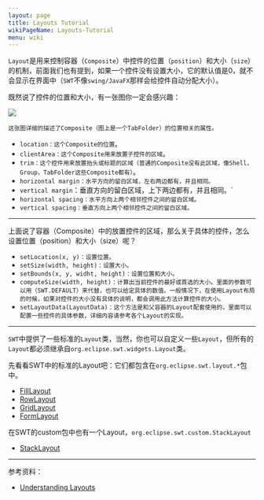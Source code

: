 ```yaml
---
layout: page
title: Layouts Tutorial
wikiPageName: Layouts-Tutorial
menu: wiki
---
```


`Layout`是用来控制容器（`Composite`）中控件的位置（`position`）和大小（`size`）的机制，前面我们也有提到，如果一个控件没有设置大小，它的默认值是0，就不会显示在界面中（`SWT`不像`swing/JavaFX`那样会给控件自动分配大小）。

既然说了控件的位置和大小，有一张图你一定会感兴趣：

![]({{site.baseurl}}/wiki/images/GeneralTerms.jpg)

`这张图详细的描述了Composite（图上是一个TabFolder）的位置相关的属性。`
  * `location：这个Composite的位置`。
  * `clientArea：这个Composite用来放置子控件的区域`。
  * `trim：这个控件用来放置抬头或标题的区域（普通的Composite没有此区域，像Shell，Group，TabFolder这些Composite都有）`。
  * `horizontal margin：水平方向的留白区域，左右两边都有，并且相同。`
  * `vertical margin`：垂直方向的留白区域，上下两边都有，并且相同。`
  * `horizontal spacing：水平方向上两个相邻控件之间的留白区域。`
  * `vertical spacing：垂直方向上两个相邻控件之间的留白区域。`

***
上面说了容器（Composite）中的放置控件的区域，那么关于具体的控件，怎么设置位置（position）和大小（size）呢？

  * `setLocation(x, y)：设置位置。`
  * `setSize(width, height)：设置大小。`
  * `setBounds(x, y, widht, height)：设置位置和大小。`
  * `computeSize(width, height)：计算出当前控件的最好或首选的大小。里面的参数可以用（SWT.DEFAULT）来代替，也可以给定具体的数值。一般情况下，在使用Layout布局的时候，如果对控件的大小没有具体的说明，都会调用此方法计算控件的大小。`
  * `setLayoutData(LayoutData)：这个方法是和父容器的Layout配套使用的，里面可以配置一些控件的具体参数，详细内容请参考各个Layout的实现。`

***
`SWT`中提供了一些标准的`Layout`类，当然，你也可以自定义一些`Layout`，但所有的`Layout`都必须继承自`org.eclipse.swt.widgets.Layout`类。

先看看SWT中的标准的Layout吧：它们都包含在`org.eclipse.swt.layout.*`包中。

  * [FillLayout]({{site.baseurl}}/wiki/FillLayout-Tutorial.html)
  * [RowLayout]({{site.baseurl}}/wiki/RowLayout-Tutorial.html)
  * [GridLayout]({{site.baseurl}}/wiki/GridLayout-Tutorial.html)
  * [FormLayout]({{site.baseurl}}/wiki/FormLayout-Tutorial.html)

在SWT的custom包中也有一个Layout，`org.eclipse.swt.custom.StackLayout`

  * [StackLayout]({{site.baseurl}}/wiki/StakLayout-Tutorial.html)

***
参考资料：

* [Understanding Layouts](http://www.eclipse.org/articles/article.php?file=Article-Understanding-Layouts/index.html)
